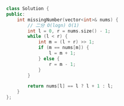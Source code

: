 <!--
 * @Author: yitong 2969413251@qq.com
 * @Date: 2023-02-12 18:54:26
-->
```cpp
class Solution {
public:
    int missingNumber(vector<int>& nums) {
        // 二分 O(logn) O(1)
        int l = 0, r = nums.size() - 1;
        while (l < r) {
            int m = (l + r) >> 1;
            if (m == nums[m]) {
                l = m + 1;
            } else {
                r = m - 1;
            }
        }

        return nums[l] == l ? l + 1 : l;
    }
};
```